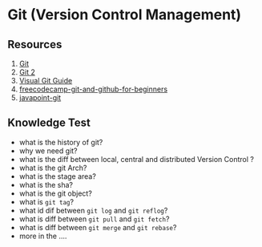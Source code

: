 # Git (Version Control Management)

## Resources
1. [Git](https://www.git-scm.com/)
2. [Git 2](https://git-scm.com/book/en/v2)
3. [Visual Git Guide](https://marklodato.github.io/visual-git-guide/index-en.html)
4. [freecodecamp-git-and-github-for-beginners](https://www.freecodecamp.org/news/git-and-github-for-beginners/)
5. [javapoint-git](https://www.javatpoint.com/git)

## Knowledge Test

- what is the history of git?
- why we need git?
- what is the diff between local, central and distributed Version Control ?
- what is the git Arch?
- what is the stage area?
- what is the sha?
- what is the git object?
- what is `git tag`?
- what id dif between `git log` and `git reflog`?
- what is diff between `git pull` and `git fetch`?
- what is diff between `git merge` and `git rebase`?
- more in the ....